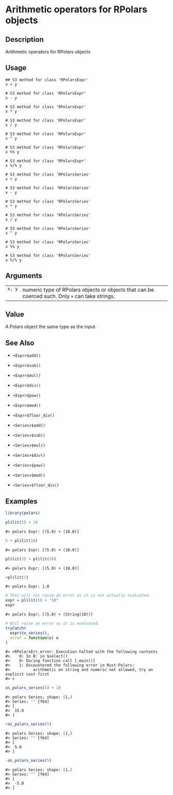 

# Arithmetic operators for RPolars objects

## Description

Arithmetic operators for RPolars objects

## Usage

<pre><code class='language-R'>## S3 method for class 'RPolarsExpr'
x + y

# S3 method for class 'RPolarsExpr'
x - y

# S3 method for class 'RPolarsExpr'
x * y

# S3 method for class 'RPolarsExpr'
x / y

# S3 method for class 'RPolarsExpr'
x ^ y

# S3 method for class 'RPolarsExpr'
x %% y

# S3 method for class 'RPolarsExpr'
x %/% y

# S3 method for class 'RPolarsSeries'
x + y

# S3 method for class 'RPolarsSeries'
x - y

# S3 method for class 'RPolarsSeries'
x * y

# S3 method for class 'RPolarsSeries'
x / y

# S3 method for class 'RPolarsSeries'
x ^ y

# S3 method for class 'RPolarsSeries'
x %% y

# S3 method for class 'RPolarsSeries'
x %/% y
</code></pre>

## Arguments

<table>
<tr>
<td style="white-space: nowrap; font-family: monospace; vertical-align: top">
<code id="x">x</code>, <code id="y">y</code>
</td>
<td>
numeric type of RPolars objects or objects that can be coerced such.
Only <code>+</code> can take strings.
</td>
</tr>
</table>

## Value

A Polars object the same type as the input.

## See Also

<ul>
<li>

<code>\<Expr\>$add()</code>

</li>
<li>

<code>\<Expr\>$sub()</code>

</li>
<li>

<code>\<Expr\>$mul()</code>

</li>
<li>

<code>\<Expr\>$div()</code>

</li>
<li>

<code>\<Expr\>$pow()</code>

</li>
<li>

<code>\<Expr\>$mod()</code>

</li>
<li>

<code>\<Expr\>$floor_div()</code>

</li>
<li>

<code>\<Series\>$add()</code>

</li>
<li>

<code>\<Series\>$sub()</code>

</li>
<li>

<code>\<Series\>$mul()</code>

</li>
<li>

<code>\<Series\>$div()</code>

</li>
<li>

<code>\<Series\>$pow()</code>

</li>
<li>

<code>\<Series\>$mod()</code>

</li>
<li>

<code>\<Series\>$floor_div()</code>

</li>
</ul>

## Examples

``` r
library(polars)

pl$lit(5) + 10
```

    #> polars Expr: [(5.0) + (10.0)]

``` r
5 + pl$lit(10)
```

    #> polars Expr: [(5.0) + (10.0)]

``` r
pl$lit(5) + pl$lit(10)
```

    #> polars Expr: [(5.0) + (10.0)]

``` r
+pl$lit(1)
```

    #> polars Expr: 1.0

``` r
# This will not raise an error as it is not actually evaluated.
expr = pl$lit(5) + "10"
expr
```

    #> polars Expr: [(5.0) + (String(10))]

``` r
# Will raise an error as it is evaluated.
tryCatch(
  expr$to_series(),
  error = function(e) e
)
```

    #> <RPolarsErr_error: Execution halted with the following contexts
    #>    0: In R: in $select()
    #>    0: During function call [.main()]
    #>    1: Encountered the following error in Rust-Polars:
    #>          arithmetic on string and numeric not allowed, try an explicit cast first
    #> >

``` r
as_polars_series(5) + 10
```

    #> polars Series: shape: (1,)
    #> Series: '' [f64]
    #> [
    #>  15.0
    #> ]

``` r
+as_polars_series(5)
```

    #> polars Series: shape: (1,)
    #> Series: '' [f64]
    #> [
    #>  5.0
    #> ]

``` r
-as_polars_series(5)
```

    #> polars Series: shape: (1,)
    #> Series: '' [f64]
    #> [
    #>  -5.0
    #> ]
